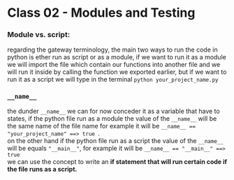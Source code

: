 # Class 02 - Modules and Testing

### Module vs. script:
regarding the gateway terminology, the main two ways to run the code in python is ether run as script or as a module, if we want to run it as a module we will import the file which contain our functions into another file and we will run it inside by calling the function we exported earlier,  but if we want to run it as a script we will type in the terminal `python your_project_name.py`  

### `__name__`
the dunder `__name__` we can for now conceder it as a variable that have to states, if the python file run as a module the value of the `__name__` will be the same name of the file name for example it will be  `__name__ == "your_project_name" ==> true `.   
on the other hand if the python file run as a script the value of the `__name__` will be equals `"__main__"`, for example it will be  `__name__ == "__main__" ==> true`  
we can use the concept to write an **if statement that will run certain code if the file runs as a script.**



  
